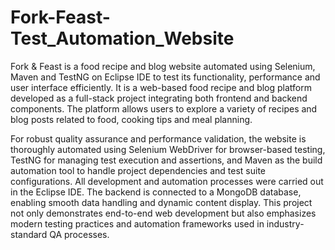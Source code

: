 # Fork-Feast-Test_Automation_Website
Fork &amp; Feast is a food recipe and blog website automated using Selenium, Maven and TestNG on Eclipse IDE to test its functionality, performance and user interface efficiently. It is a web-based food recipe and blog platform developed as a full-stack project integrating both frontend and backend components. The platform allows users to explore a variety of recipes and blog posts related to food, cooking tips and meal planning. 

For robust quality assurance and performance validation, the website is thoroughly automated using Selenium WebDriver for browser-based testing, TestNG for managing test execution and assertions, and Maven as the build automation tool to handle project dependencies and test suite configurations. All development and automation processes were carried out in the Eclipse IDE. The backend is connected to a MongoDB database, enabling smooth data handling and dynamic content display. This project not only demonstrates end-to-end web development but also emphasizes modern testing practices and automation frameworks used in industry-standard QA processes.
